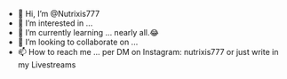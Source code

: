 - 👋 Hi, I’m @Nutrixis777
- 👀 I’m interested in ...
- 🌱 I’m currently learning ... nearly all.😂
- 💞️ I’m looking to collaborate on ...
- 📫 How to reach me ... per DM on Instagram: nutrixis777 or just write in my Livestreams

<!---
Nutrixis777/Nutrixis777 is a ✨ special ✨ repository because its `README.md` (this file) appears on your GitHub profile.
You can click the Preview link to take a look at your changes.
--->
